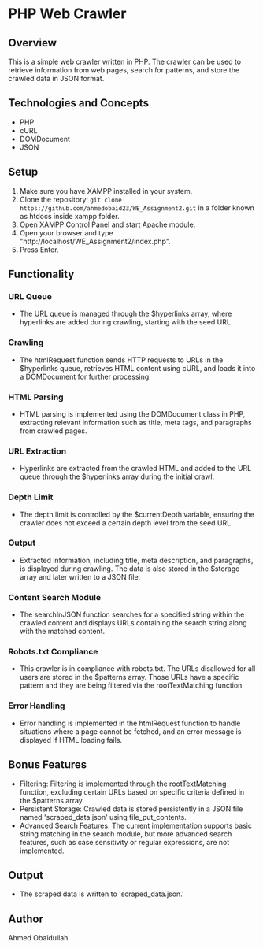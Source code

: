 # PHP Web Crawler

## Overview

This is a simple web crawler written in PHP. The crawler can be used to retrieve information from web pages, search for patterns, and store the crawled data in JSON format.

## Technologies and Concepts

- PHP
- cURL
- DOMDocument
- JSON

## Setup

1. Make sure you have XAMPP installed in your system.
2. Clone the repository: `git clone https://github.com/ahmedobaid23/WE_Assignment2.git` in a folder known as htdocs inside xampp folder.
3. Open XAMPP Control Panel and start Apache module.
4. Open your browser and type "http://localhost/WE_Assignment2/index.php".
5. Press Enter.

## Functionality

### URL Queue

- The URL queue is managed through the $hyperlinks array, where hyperlinks are added during crawling, starting with the seed URL.

### Crawling

- The htmlRequest function sends HTTP requests to URLs in the $hyperlinks queue, retrieves HTML content using cURL, and loads it into a DOMDocument for further processing.

### HTML Parsing

- HTML parsing is implemented using the DOMDocument class in PHP, extracting relevant information such as title, meta tags, and paragraphs from crawled pages.

### URL Extraction

- Hyperlinks are extracted from the crawled HTML and added to the URL queue through the $hyperlinks array during the initial crawl.

### Depth Limit

- The depth limit is controlled by the $currentDepth variable, ensuring the crawler does not exceed a certain depth level from the seed URL.

### Output

- Extracted information, including title, meta description, and paragraphs, is displayed during crawling. The data is also stored in the $storage array and later written to a JSON file.

### Content Search Module

- The searchInJSON function searches for a specified string within the crawled content and displays URLs containing the search string along with the matched content.

### Robots.txt Compliance

- This crawler is in compliance with robots.txt. The URLs disallowed for all users are stored in the $patterns array. Those URLs have a specific pattern and they are being filtered via the rootTextMatching function.

### Error Handling

- Error handling is implemented in the htmlRequest function to handle situations where a page cannot be fetched, and an error message is displayed if HTML loading fails.

## Bonus Features

- Filtering: Filtering is implemented through the rootTextMatching function, excluding certain URLs based on specific criteria defined in the $patterns array.
- Persistent Storage: Crawled data is stored persistently in a JSON file named 'scraped_data.json' using file_put_contents.
- Advanced Search Features: The current implementation supports basic string matching in the search module, but more advanced search features, such as case sensitivity or regular expressions, are not implemented.

## Output

- The scraped data is written to 'scraped_data.json.'

## Author

Ahmed Obaidullah
